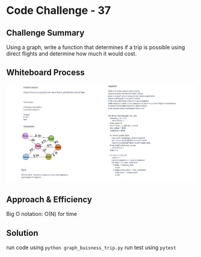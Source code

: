 # Code Challenge - 37

## Challenge Summary

Using a graph, write a function that determines if a trip is possible using direct flights
and determine how much it would cost.

## Whiteboard Process

![Challenge 37 ](code_challenge37.png)

## Approach & Efficiency

Big O notation: O(N) for time

## Solution

run code using `python graph_buisness_trip.py`
run test using `pytest`



